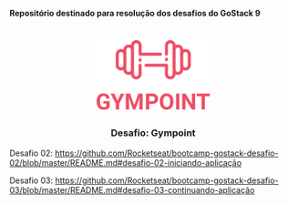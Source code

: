 **Repositório destinado para resolução dos desafios do GoStack 9**

<h1 align="center">
  <img alt="Gympoint" title="Gympoint" src="./src/util/image/logoGympoint.png" width="200px" />
</h1>

<h3 align="center">
  Desafio: Gympoint
</h3>

Desafio 02: https://github.com/Rocketseat/bootcamp-gostack-desafio-02/blob/master/README.md#desafio-02-iniciando-aplicação

Desafio 03: https://github.com/Rocketseat/bootcamp-gostack-desafio-03/blob/master/README.md#desafio-03-continuando-aplicação
